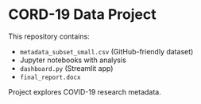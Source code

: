 # CORD-19 Data Project

This repository contains:
- `metadata_subset_small.csv` (GitHub-friendly dataset)
- Jupyter notebooks with analysis
- `dashboard.py` (Streamlit app)
- `final_report.docx`

Project explores COVID-19 research metadata.
